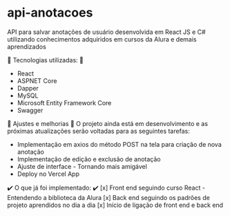 # api-anotacoes
API para salvar anotações de usuário desenvolvida em React JS e C# utilizando conhecimentos adquiridos em cursos da Alura e demais aprendizados

:gem: Tecnologias utilizadas: :gem:
- React
- ASPNET Core
- Dapper
- MySQL
- Microsoft Entity Framework Core
- Swagger

:construction: Ajustes e melhorias :construction:
O projeto ainda está em desenvolvimento e as próximas atualizações serão voltadas para as seguintes tarefas:
- Implementação em axios do método POST na tela para criação de nova anotação
- Implementação de edição e exclusão de anotação
- Ajuste de interface - Tornando mais amigável
- Deploy no Vercel App

:heavy_check_mark: O que já foi implementado: :heavy_check_mark:
[x] Front end seguindo curso React - Entendendo a biblioteca da Alura
[x] Back end seguindo os padrões de projeto aprendidos no dia a dia
[x] Início de ligação de front end e back end
